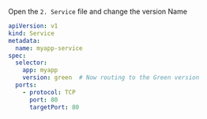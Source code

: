 Open the ```2. Service``` file and change the version Name

```yaml
apiVersion: v1
kind: Service
metadata:
  name: myapp-service
spec:
  selector:
    app: myapp
    version: green  # Now routing to the Green version
  ports:
    - protocol: TCP
      port: 80
      targetPort: 80
```
